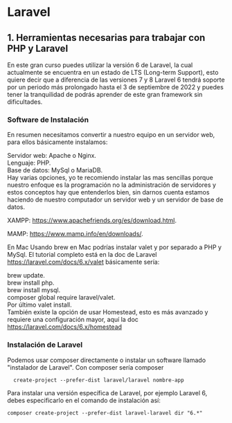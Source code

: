 # Laravel

## 1. Herramientas necesarias para trabajar con PHP y Laravel  

En este gran curso puedes utilizar la versión 6 de Laravel, la cual actualmente se encuentra en un estado de LTS (Long-term Support), esto quiere decir que a diferencia de las versiones 7 y 8 Laravel 6 tendrá soporte por un periodo más prolongado hasta el 3 de septiembre de 2022 y puedes tener la tranquilidad de podrás aprender de este gran framework sin dificultades.

### Software de Instalación

En resumen necesitamos convertir a nuestro equipo en un servidor web, para ellos básicamente instalamos:  

Servidor web: Apache o Nginx.  
Lenguaje: PHP.  
Base de datos: MySql o MariaDB.  
Hay varias opciones, yo te recomiendo instalar las mas sencillas porque nuestro enfoque es la programación no la administración de servidores y estos conceptos hay que entenderlos bien, sin darnos cuenta estamos haciendo de nuestro computador un servidor web y un servidor de base de datos.

XAMPP: https://www.apachefriends.org/es/download.html.  

MAMP: https://www.mamp.info/en/downloads/.  

En Mac Usando brew en Mac podrías instalar valet y por separado a PHP y MySql. El tutorial completo está en la doc de Laravel https://laravel.com/docs/6.x/valet básicamente sería:  

brew update.  
brew install php.  
brew install mysql.  
composer global require laravel/valet.  
Por último valet install.  
También existe la opción de usar Homestead, esto es más avanzado y requiere una configuración mayor, aquí la doc https://laravel.com/docs/6.x/homestead  

### Instalación de Laravel  

Podemos usar composer directamente o instalar un software llamado "instalador de Laravel".
Con composer sería composer  

      create-project --prefer-dist laravel/laravel nombre-app
      
Para instalar una versión específica de Laravel, por ejemplo Laravel 6, debes especificarlo en el comando de instalación así:  

    composer create-project --prefer-dist laravel-laravel dir "6.*"
